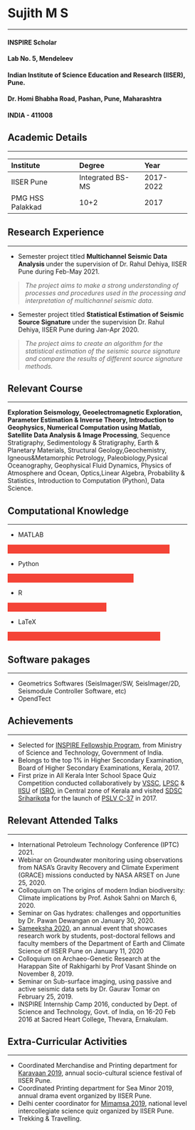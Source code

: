# Sujith M S
***
#### INSPIRE Scholar
#### Lab No. 5, Mendeleev
#### Indian Institute of Science Education and Research (IISER), Pune.
#### Dr. Homi Bhabha Road, Pashan, Pune, Maharashtra	
#### INDIA - 411008	



## Academic Details
***

| Institute           | Degree            | Year       |
|:--------------------|:------------------|:-----------|
| IISER Pune          | Integrated BS-MS  | 2017-2022  |
| PMG HSS Palakkad    | 10+2              | 2017       |

##  Research Experience
***
* <p> Semester project titled <strong> Multichannel Seismic Data Analysis </strong> under the supervision of Dr. Rahul Dehiya, IISER Pune during Feb-May 2021. </p>
> <em> The project aims to make a strong understanding of processes and procedures used in the processing and interpretation of multichannel seismic data.</em>
* <p> Semester project titled <strong> Statistical Estimation of Seismic Source Signature </strong> under the supervision Dr. Rahul Dehiya, IISER Pune during Jan-Apr 2020. </p>
> <em> The project aims to create an algorithm for the statistical estimation of the seismic source signature and compare the results of different source signature methods. </em>


## Relevant Course
***
<p><strong>Exploration Seismology, Geoelectromagnetic Exploration, Parameter Estimation & Inverse Theory, Introduction to Geophysics, Numerical Computation using Matlab, Satellite Data Analysis & Image Processing</strong>, Sequence Stratigraphy, Sedimentology & Stratigraphy, Earth & Planetary Materials, Structural Geology,Geochemistry, Igneous&Metamorphic Petrology, Paleobiology,Pysical Oceanography, Geophysical Fluid Dynamics, Physics of Atmosphere and Ocean, Optics,Linear Algebra, Probability & Statistics, Introduction to Computation (Python), Data Science.</p>

## Computational Knowledge
***
<style>
* {box-sizing:border-box}

.container { 
  width: 100%;
  align-content: left;
  \\background-color: #ddd; 
}

.skills {
  text-align: right; 
  padding-top: 10px;
  padding-bottom: 10px;
  color: white;
}

.matlab {width: 90%; background-color: #f44336; height: 5px;} 
.python {width: 70%; background-color: #f44336;} 
.r {width: 55%; background-color: #f44336; align-content: left;} 
.latex {width: 85%; background-color: #f44336;
</style>

*  <p>MATLAB</p>
  <div class="container">
    <div class="skills matlab"></div>
  </div>

*  <p>Python</p>
  <div class="container python">
    <div class="skills"></div>
  </div>

*  <p>R</p>
  <div class="container r">
    <div class="skills"></div>
  </div>

*  <p>LaTeX</p>
  <div class="container latex">
    <div class="skills"></div>
  </div>

## Software pakages
***
* Geometrics Softwares (SeisImager/SW, SeisImager/2D, Seismodule Controller Software, etc)
* OpendTect


## Achievements
***
* Selected for [INSPIRE Fellowship Program](http://online-inspire.gov.in/Account/INSPIREProgramme), from Ministry of Science and Technology, Government of       India.
* Belongs to the top 1% in Higher Secondary Examination, Board of Higher Secondary Examinations, Kerala, 2017.
* First prize in All Kerala Inter School Space Quiz Competition conducted collaboratively by [VSSC](http://www.vssc.gov.in/), [LPSC](https://www.lpsc.gov.in/) & [IISU](https://www.isro.gov.in/about-isro/isro-inertial-systems-unit-iisu) of [ISRO](https://www.isro.gov.in/), 
  in Central zone of Kerala and visited [SDSC Sriharikota](https://en.wikipedia.org/wiki/Satish_Dhawan_Space_Centre) for the launch of [PSLV C-37](https://en.wikipedia.org/wiki/PSLV-C37) in 2017.

## Relevant Attended Talks
***
* International Petroleum Technology Conference (IPTC) 2021.
* Webinar on Groundwater monitoring using observations from NASA’s Gravity Recovery and Climate Experiment (GRACE) missions conducted by
  NASA ARSET on June 25, 2020.
* Colloquium on The origins of modern Indian biodiversity: Climate implications by Prof. Ashok Sahni on March 6, 2020.
* Seminar on Gas hydrates: challenges and opportunities by Dr. Pawan Dewangan on January 30, 2020.
* [Sameeksha 2020](https://www.iiserpune.ac.in/colloquia-seminars/1299), an annual event that showcases research work by students, post-doctoral fellows and faculty members of the Department of Earth and Climate Science of IISER Pune on January 11, 2020
* Colloquium on Archaeo-Genetic Research at the Harappan Site of Rakhigarhi by Prof Vasant Shinde on November 8, 2019.
* Seminar on Sub-surface imaging, using passive and active seismic data sets by Dr. Gaurav Tomar on February 25, 2019.
* INSPIRE Internship Camp 2016, conducted by Dept. of Science and Technology, Govt. of India, on 16-20 Feb 2016 at Sacred Heart College, Thevara, Ernakulam.

## Extra-Curricular Activities
***
* Coordinated Merchandise and Printing department for [Karavaan 2019](https://en.wikipedia.org/wiki/Karavaan), annual socio-cultural science festival of IISER Pune.
* Coordinated Printing department for Sea Minor 2019, annual drama event organized by IISER Pune.
* Delhi center coordinator for [Mimamsa 2019](https://en.wikipedia.org/wiki/Mimamsa-IISER), national level intercollegiate science quiz organized by IISER Pune.
* Trekking & Travelling.
